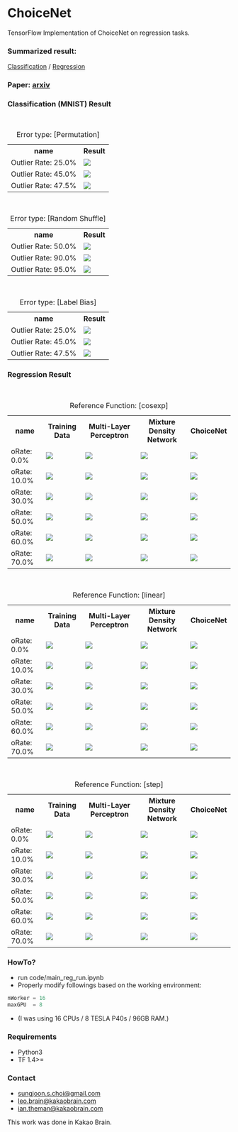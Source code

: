 # ChoiceNet
TensorFlow Implementation of ChoiceNet on regression tasks. 

### Summarized result: 
[Classification](https://rawgit.com/sjchoi86/choicenet/master/html/cls_results.html)
/
[Regression](https://rawgit.com/sjchoi86/choicenet/master/html/reg_results.html)

### Paper: [arxiv](https://arxiv.org/abs/1805.06431)

### Classification (MNIST) Result
<html><body><table><caption> Error type: [Permutation] </caption><tr><th> name </th><th> Result </th></tr><tr><td>Outlier Rate: 25.0%</td><td><img src='fig/fig_mnistRes_rp_25.png'></td></tr><tr><td>Outlier Rate: 45.0%</td><td><img src='fig/fig_mnistRes_rp_45.png'></td></tr><tr><td>Outlier Rate: 47.5%</td><td><img src='fig/fig_mnistRes_rp_47.png'></td></tr><br></body></table><body><table><caption> Error type: [Random Shuffle] </caption><tr><th> name </th><th> Result </th></tr><tr><td>Outlier Rate: 50.0%</td><td><img src='fig/fig_mnistRes_rs_50.png'></td></tr><tr><td>Outlier Rate: 90.0%</td><td><img src='fig/fig_mnistRes_rs_90.png'></td></tr><tr><td>Outlier Rate: 95.0%</td><td><img src='fig/fig_mnistRes_rs_95.png'></td></tr><br></body></table><body><table><caption> Error type: [Label Bias] </caption><tr><th> name </th><th> Result </th></tr><tr><td>Outlier Rate: 25.0%</td><td><img src='fig/fig_mnistRes_b_25.png'></td></tr><tr><td>Outlier Rate: 45.0%</td><td><img src='fig/fig_mnistRes_b_45.png'></td></tr><tr><td>Outlier Rate: 47.5%</td><td><img src='fig/fig_mnistRes_b_47.png'></td></tr><br></body></table></html>


### Regression Result
<html><body><table><caption> Reference Function: [cosexp] </caption><tr><th> name </th><th> Training Data </th><th> Multi-Layer Perceptron </th><th> Mixture Density Network </th><th> ChoiceNet </th></tr><tr><td>oRate: 0.0%</td><td><img src='fig/fig_MLP_cosexp_oRate0_var1.0e-06_data.png'></td><td><img src='fig/fig_MLP_cosexp_oRate0_var1.0e-06_res.png'></td><td><img src='fig/fig_MDN_cosexp_oRate0_var1.0e-06_res.png'></td><td><img src='fig/fig_CN_cosexp_oRate0_var1.0e-06_res.png'></td></tr><tr><td>oRate: 10.0%</td><td><img src='fig/fig_MLP_cosexp_oRate10_var1.0e-06_data.png'></td><td><img src='fig/fig_MLP_cosexp_oRate10_var1.0e-06_res.png'></td><td><img src='fig/fig_MDN_cosexp_oRate10_var1.0e-06_res.png'></td><td><img src='fig/fig_CN_cosexp_oRate10_var1.0e-06_res.png'></td></tr><tr><td>oRate: 30.0%</td><td><img src='fig/fig_MLP_cosexp_oRate30_var1.0e-06_data.png'></td><td><img src='fig/fig_MLP_cosexp_oRate30_var1.0e-06_res.png'></td><td><img src='fig/fig_MDN_cosexp_oRate30_var1.0e-06_res.png'></td><td><img src='fig/fig_CN_cosexp_oRate30_var1.0e-06_res.png'></td></tr><tr><td>oRate: 50.0%</td><td><img src='fig/fig_MLP_cosexp_oRate50_var1.0e-06_data.png'></td><td><img src='fig/fig_MLP_cosexp_oRate50_var1.0e-06_res.png'></td><td><img src='fig/fig_MDN_cosexp_oRate50_var1.0e-06_res.png'></td><td><img src='fig/fig_CN_cosexp_oRate50_var1.0e-06_res.png'></td></tr><tr><td>oRate: 60.0%</td><td><img src='fig/fig_MLP_cosexp_oRate60_var1.0e-06_data.png'></td><td><img src='fig/fig_MLP_cosexp_oRate60_var1.0e-06_res.png'></td><td><img src='fig/fig_MDN_cosexp_oRate60_var1.0e-06_res.png'></td><td><img src='fig/fig_CN_cosexp_oRate60_var1.0e-06_res.png'></td></tr><tr><td>oRate: 70.0%</td><td><img src='fig/fig_MLP_cosexp_oRate70_var1.0e-06_data.png'></td><td><img src='fig/fig_MLP_cosexp_oRate70_var1.0e-06_res.png'></td><td><img src='fig/fig_MDN_cosexp_oRate70_var1.0e-06_res.png'></td><td><img src='fig/fig_CN_cosexp_oRate70_var1.0e-06_res.png'></td></tr><br></body></table><body><table><caption> Reference Function: [linear] </caption><tr><th> name </th><th> Training Data </th><th> Multi-Layer Perceptron </th><th> Mixture Density Network </th><th> ChoiceNet </th></tr><tr><td>oRate: 0.0%</td><td><img src='fig/fig_MLP_linear_oRate0_var1.0e-06_data.png'></td><td><img src='fig/fig_MLP_linear_oRate0_var1.0e-06_res.png'></td><td><img src='fig/fig_MDN_linear_oRate0_var1.0e-06_res.png'></td><td><img src='fig/fig_CN_linear_oRate0_var1.0e-06_res.png'></td></tr><tr><td>oRate: 10.0%</td><td><img src='fig/fig_MLP_linear_oRate10_var1.0e-06_data.png'></td><td><img src='fig/fig_MLP_linear_oRate10_var1.0e-06_res.png'></td><td><img src='fig/fig_MDN_linear_oRate10_var1.0e-06_res.png'></td><td><img src='fig/fig_CN_linear_oRate10_var1.0e-06_res.png'></td></tr><tr><td>oRate: 30.0%</td><td><img src='fig/fig_MLP_linear_oRate30_var1.0e-06_data.png'></td><td><img src='fig/fig_MLP_linear_oRate30_var1.0e-06_res.png'></td><td><img src='fig/fig_MDN_linear_oRate30_var1.0e-06_res.png'></td><td><img src='fig/fig_CN_linear_oRate30_var1.0e-06_res.png'></td></tr><tr><td>oRate: 50.0%</td><td><img src='fig/fig_MLP_linear_oRate50_var1.0e-06_data.png'></td><td><img src='fig/fig_MLP_linear_oRate50_var1.0e-06_res.png'></td><td><img src='fig/fig_MDN_linear_oRate50_var1.0e-06_res.png'></td><td><img src='fig/fig_CN_linear_oRate50_var1.0e-06_res.png'></td></tr><tr><td>oRate: 60.0%</td><td><img src='fig/fig_MLP_linear_oRate60_var1.0e-06_data.png'></td><td><img src='fig/fig_MLP_linear_oRate60_var1.0e-06_res.png'></td><td><img src='fig/fig_MDN_linear_oRate60_var1.0e-06_res.png'></td><td><img src='fig/fig_CN_linear_oRate60_var1.0e-06_res.png'></td></tr><tr><td>oRate: 70.0%</td><td><img src='fig/fig_MLP_linear_oRate70_var1.0e-06_data.png'></td><td><img src='fig/fig_MLP_linear_oRate70_var1.0e-06_res.png'></td><td><img src='fig/fig_MDN_linear_oRate70_var1.0e-06_res.png'></td><td><img src='fig/fig_CN_linear_oRate70_var1.0e-06_res.png'></td></tr><br></body></table><body><table><caption> Reference Function: [step] </caption><tr><th> name </th><th> Training Data </th><th> Multi-Layer Perceptron </th><th> Mixture Density Network </th><th> ChoiceNet </th></tr><tr><td>oRate: 0.0%</td><td><img src='fig/fig_MLP_step_oRate0_var1.0e-06_data.png'></td><td><img src='fig/fig_MLP_step_oRate0_var1.0e-06_res.png'></td><td><img src='fig/fig_MDN_step_oRate0_var1.0e-06_res.png'></td><td><img src='fig/fig_CN_step_oRate0_var1.0e-06_res.png'></td></tr><tr><td>oRate: 10.0%</td><td><img src='fig/fig_MLP_step_oRate10_var1.0e-06_data.png'></td><td><img src='fig/fig_MLP_step_oRate10_var1.0e-06_res.png'></td><td><img src='fig/fig_MDN_step_oRate10_var1.0e-06_res.png'></td><td><img src='fig/fig_CN_step_oRate10_var1.0e-06_res.png'></td></tr><tr><td>oRate: 30.0%</td><td><img src='fig/fig_MLP_step_oRate30_var1.0e-06_data.png'></td><td><img src='fig/fig_MLP_step_oRate30_var1.0e-06_res.png'></td><td><img src='fig/fig_MDN_step_oRate30_var1.0e-06_res.png'></td><td><img src='fig/fig_CN_step_oRate30_var1.0e-06_res.png'></td></tr><tr><td>oRate: 50.0%</td><td><img src='fig/fig_MLP_step_oRate50_var1.0e-06_data.png'></td><td><img src='fig/fig_MLP_step_oRate50_var1.0e-06_res.png'></td><td><img src='fig/fig_MDN_step_oRate50_var1.0e-06_res.png'></td><td><img src='fig/fig_CN_step_oRate50_var1.0e-06_res.png'></td></tr><tr><td>oRate: 60.0%</td><td><img src='fig/fig_MLP_step_oRate60_var1.0e-06_data.png'></td><td><img src='fig/fig_MLP_step_oRate60_var1.0e-06_res.png'></td><td><img src='fig/fig_MDN_step_oRate60_var1.0e-06_res.png'></td><td><img src='fig/fig_CN_step_oRate60_var1.0e-06_res.png'></td></tr><tr><td>oRate: 70.0%</td><td><img src='fig/fig_MLP_step_oRate70_var1.0e-06_data.png'></td><td><img src='fig/fig_MLP_step_oRate70_var1.0e-06_res.png'></td><td><img src='fig/fig_MDN_step_oRate70_var1.0e-06_res.png'></td><td><img src='fig/fig_CN_step_oRate70_var1.0e-06_res.png'></td></tr><br></body></table></html>

### HowTo?
- run code/main_reg_run.ipynb
- Properly modify followings based on the working environment:
```python
nWorker = 16
maxGPU  = 8
```
- (I was using 16 CPUs / 8 TESLA P40s / 96GB RAM.)

### Requirements
- Python3
- TF 1.4>= 

### Contact
- sungjoon.s.choi@gmail.com
- leo.brain@kakaobrain.com
- ian.theman@kakaobrain.com

This work was done in Kakao Brain. 
